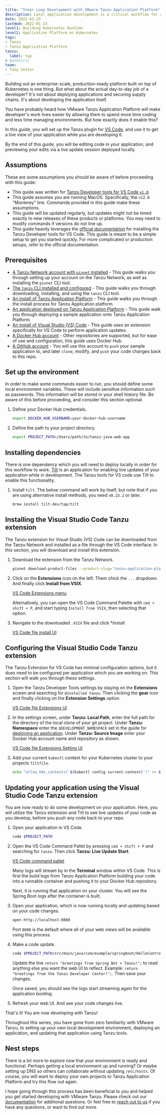```yaml
---
title: "Inner Loop Development with VMware Tanzu Application Platform"
description: Local application development is a critical workflow for application developers. Getting fast feedback on each code change iteration is an important capability of this workflow. This guide will walk you through setting up a local development workflow which will enable live, local updates with each code save.  
date: 2022-01-23
lastmod: 2022-01-23
level1: Building Kubernetes Runtime
level2: Application Platform on Kubernetes
tags:
- Tanzu
- Tanzu Application Platform
tanzu:
  label: tap
# Author(s)
team:
- Tony Vetter
---
```


Building out an enterprise-scale, production-ready platform built on top of Kubernetes is one thing. But what about the actual day-to-day job of a developer? It's not about deploying applications and securing supply chains. It's about developing the application itself. 

You have probably heard how VMware Tanzu Application Platform will make developer's work lives easier by allowing them to spend more time coding and less time managing environments. But how exactly does it enable this?

In this guide, you will set up the Tanzu plugin for [VS Code](https://code.visualstudio.com), and use it to get a live view of your application while you are developing it. 

By the end of this guide, you will be editing code in your application, and previewing your edits via a live update session deployed locally. 

## Assumptions

These are some assumptions you should be aware of before proceeding with this guide:

* This guide was written for [Tanzu Developer tools for VS Code `v1.0`](https://docs.vmware.com/en/Tanzu-Application-Platform/1.0/tap/GUID-vscode-extension-install.html). 
* This guide assumes you are running MacOS. Specifically, the `v12.0` "Monterey" line. Commands provided in this guide make these assumptions.
* This guide will be updated regularly, but updates might not be timed exactly to new releases of these products or platforms. You may need to modify commands if versions do not line up.
* This guide heavily leverages the [official documentation](https://docs.vmware.com/en/Tanzu-Application-Platform/1.0/tap/GUID-vscode-extension-install.html) for installing the Tanzu Developer tools for VS Code. This guide is meant to be a simple setup to get you started quickly. For more complicated or production setups, refer to the official documentation.

## Prerequisites
* [A Tanzu Network account with `pivnet` installed](/guides/tanzu-network-gs) - This guide walks you through setting up your account on the Tanzu Network, as well as installing the `pivnet` CLI tool.
* [The `tanzu` CLI installed and configured](/guides/tanzu-cli-gs) - This guide walks you through downloading, installing, and using the `tanzu` CLI tool.
* [An install of Tanzu Application Platform](/guides/tanzu-application-platform-gs) - This guide walks you through the install process for Tanzu Application platform. 
* [An application deployed on Tanzu Application Platform](/guides/tanzu-application-platform-deploying-a-workload) - This guide walk you through deploying a sample application onto Tanzu Application Platform.
* [An install of Visual Studio (VS) Code](https://code.visualstudio.com/download) - This guide uses an extension specifically for VS Code to perform application updates. 
* [A Docker Hub account](https://hub.docker.com/signup) - Other repositories are supported, but for ease of use and configuration, this guide uses Docker Hub.
* [A GitHub account](https://docs.github.com/en/get-started/signing-up-for-github/signing-up-for-a-new-github-account) - You will use this account to `push` your sample application to, and later `clone`, modify, and `push` your code changes back to this repo. 

## Set up the environment

In order to make some commands easier to run, you should define some local environment variables. These will include sensitive information such as passwords. This information will be stored in your shell history file. Be aware of this before proceeding, and consider this section optional. 

1. Define your Docker Hub credentials.

    ```sh
    export DOCKER_HUB_USERNAME=your-docker-hub-username
    ```

2. Define the path to your project directory.

    ```sh
    export PROJECT_PATH=/Users/path/to/tanzu-java-web-app
    ```

## Installing dependencies

There is one dependency which you will need to deploy locally in order for this workflow to work. [Tilt](https://tilt.dev) is an application for enabling live updates of your application while in development. The Tanzu tools for VS code use Tilt to enable this functionality.

1. Install `tilt`. The below command will work by itself, but note that if you are using alternative install methods, you need `v0.23.2` or later. 

    ```sh
    brew install tilt-dev/tap/tilt
    ```

## Installing the Visual Studio Code Tanzu extension

The Tanzu extension for Visual Studio (VS) Code can be downloaded from the Tanzu Network and installed as a file through the VS Code interface. In this section, you will download and install this extension.

1. Download the extension from the Tanzu Network.

    ```sh
    pivnet download-product-files --product-slug='tanzu-application-platform' --release-version='1.0.0' --product-file-id=1115996
    ```

2. Click on the **Extensions** icon on the left. Them chick the `...` dropdown. And finally click **Install from VSIX**. 

    [VS Code Extensions menu](images/image1.png "Click Install from VSIX in the settings menu.")

    Alternatively, you can open the VS Code Command Palette with `cmd + shift + P`, and start typing `Install from VSIX`, then selecting that option.

3. Navigate to the downloaded `.VSIX` file and click **Install*. 

    [VS Code file install UI](images/image2.png "Navigate to the downloaded file, and click install.")

## Configuring the Visual Studio Code Tanzu extension

The Tanzu Extension for VS Code has minimal configuration options, but it does need to be configured per application which you are working on. This section will walk you through these settings.

1. Open the Tanzu Developer Tools settings by staying on the **Extensions** screen and searching for `@installed tanzu`. Then clicking the **gear** icon and finally clicking on the **Extension Settings** option.

    [VS Code file Extensions UI](images/image3.png "Find the tanzu extension settings menu and open it.")

2. In the settings screen, under **Tanzu: Local Path**, enter the full path for the directory of the local clone of your git project. Under **Tanzu: Namespace** enter the `$DEVELOPMENT_NAMESPACE` set in the guide for [deploying an application](/guides/tanzu-application-platform-deploying-a-workload). Under **Tanzu: Source Image** enter your Docker Hub account name and repository as shown. 

    [VS Code file Extensions Setting UI](images/image4.png "Fill out the fields as shown.")

3. Add your current `kubectl` context for your Kubernetes cluster to your projects `Tiltfile`.

    ```sh
    echo "allow_k8s_contexts('$(kubectl config current-context)')" >> $PROJECT_PATH/Tiltfile
    ```

## Updating your application using the Visual Studio Code Tanzu extension

You are now ready to do some development on your application. Here, you will utilize the Tanzu extension and Tilt to see live updates of your code as you develop, before you push any code back to your repo. 

1. Open your application in VS Code.

    ```sh
    code $PROJECT_PATH
    ```

2. Open the VS Code Command Pallet by pressing `cmd + shift + P` and searching for `tanzu`. Then click **Tanzu: Live Update Start**. 

    [VS Code command pallet](images/image5.png "Select tanzu live update start")

    Many logs will stream by in the **Terminal** window within VS Code. This is first the build logs from Tanzu Application Platform building your code into a runnable container and pushing it to your Docker Hub repository. 

    Next, it is running that application on your cluster. You will see the Spring Boot logs after the container is built. 

3. Open your application, which is now running locally and updating based on your code changes. 

    ```sh
    open http://localhost:8080
    ```

    Port `8080` is the default where all of your web views will be available using this process. 

4. Make a code update.

    ```sh
    code $PROJECT_PATH/src/main/java/com/example/springboot/HelloController.java
    ```
    Update the line `return "Greetings from Spring Bot + Tanzu!";` to read anything else you want the web UI to reflect. Example: `return "Greetings from the Tanzu Developer Center!";`. Then save your changes.

    Once saved, you should see the logs start streaming again for the application booting. 

5. Refresh your web UI. And see your code changes live. 

That's it! You are now developing with Tanzu! 

Throughout this series, you have gone from zero familiarity with VMware Tanzu, to setting up your own local development environment, deploying an application, and updating that application using Tanzu tools. 

## Nest steps

There is a lot more to explore now that your environment is ready and functional. Perhaps getting a local environment up and running? Or maybe setting up DNS so others can collaborate without updating `/etc/hosts`. Of course, you will want to deploy your own projects to Tanzu Application Platform and try this flow out again. 

I hope going through this process has been beneficial to you and helped you get started developing with VMware Tanzu. Please check out our [documentation](https://docs.vmware.com/en/Tanzu-Application-Platform/1.0/tap/GUID-overview.html) for additional questions. Or feel free to [reach out to us](https://github.com/vmware-tanzu/tanzu-dev-portal/issues/new?assignees=&labels=feedback&template=feedback.md&title=) if you have any questions, or want to find out more. 